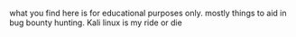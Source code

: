 what you find here is for educational purposes only. mostly things to aid in bug bounty hunting.
Kali linux is my ride or die
